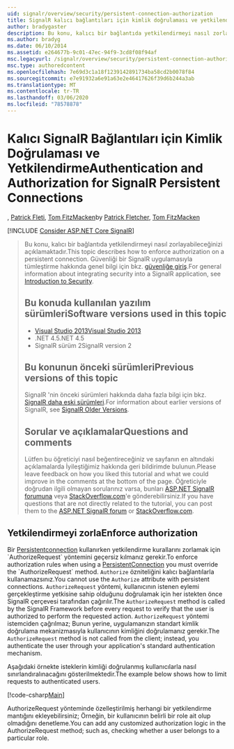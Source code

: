 ```yaml
---
uid: signalr/overview/security/persistent-connection-authorization
title: SignalR kalıcı bağlantıları için kimlik doğrulaması ve yetkilendirme | Microsoft Docs
author: bradygaster
description: Bu konu, kalıcı bir bağlantıda yetkilendirmeyi nasıl zorlayabileceğinizi açıklamaktadır. Güvenliği bir SignalR uygulamasıyla tümleştirme hakkında genel bilgi için,...
ms.author: bradyg
ms.date: 06/10/2014
ms.assetid: e264677b-9c01-47ec-94f9-3cd8f08f94af
msc.legacyurl: /signalr/overview/security/persistent-connection-authorization
msc.type: authoredcontent
ms.openlocfilehash: 7e69d3c1a18f1239142891734ba58cd2b0078f84
ms.sourcegitcommit: e7e91932a6e91a63e2e46417626f39d6b244a3ab
ms.translationtype: MT
ms.contentlocale: tr-TR
ms.lasthandoff: 03/06/2020
ms.locfileid: "78578878"
---
```

# <a name="authentication-and-authorization-for-signalr-persistent-connections"></a><span data-ttu-id="72e40-104">Kalıcı SignalR Bağlantıları için Kimlik Doğrulaması ve Yetkilendirme</span><span class="sxs-lookup"><span data-stu-id="72e40-104">Authentication and Authorization for SignalR Persistent Connections</span></span>

<span data-ttu-id="72e40-105">, [Patrick Fleti](https://github.com/pfletcher), [Tom FitzMacken](https://github.com/tfitzmac)</span><span class="sxs-lookup"><span data-stu-id="72e40-105">by [Patrick Fletcher](https://github.com/pfletcher), [Tom FitzMacken](https://github.com/tfitzmac)</span></span>

[!INCLUDE [Consider ASP.NET Core SignalR](~/includes/signalr/signalr-version-disambiguation.md)]

> <span data-ttu-id="72e40-106">Bu konu, kalıcı bir bağlantıda yetkilendirmeyi nasıl zorlayabileceğinizi açıklamaktadır.</span><span class="sxs-lookup"><span data-stu-id="72e40-106">This topic describes how to enforce authorization on a persistent connection.</span></span> <span data-ttu-id="72e40-107">Güvenliği bir SignalR uygulamasıyla tümleştirme hakkında genel bilgi için bkz. [güvenliğe giriş](introduction-to-security.md).</span><span class="sxs-lookup"><span data-stu-id="72e40-107">For general information about integrating security into a SignalR application, see [Introduction to Security](introduction-to-security.md).</span></span>
>
> ## <a name="software-versions-used-in-this-topic"></a><span data-ttu-id="72e40-108">Bu konuda kullanılan yazılım sürümleri</span><span class="sxs-lookup"><span data-stu-id="72e40-108">Software versions used in this topic</span></span>
>
>
> - [<span data-ttu-id="72e40-109">Visual Studio 2013</span><span class="sxs-lookup"><span data-stu-id="72e40-109">Visual Studio 2013</span></span>](https://my.visualstudio.com/Downloads?q=visual%20studio%202013)
> - <span data-ttu-id="72e40-110">.NET 4.5</span><span class="sxs-lookup"><span data-stu-id="72e40-110">.NET 4.5</span></span>
> - <span data-ttu-id="72e40-111">SignalR sürüm 2</span><span class="sxs-lookup"><span data-stu-id="72e40-111">SignalR version 2</span></span>
>
>
>
> ## <a name="previous-versions-of-this-topic"></a><span data-ttu-id="72e40-112">Bu konunun önceki sürümleri</span><span class="sxs-lookup"><span data-stu-id="72e40-112">Previous versions of this topic</span></span>
>
> <span data-ttu-id="72e40-113">SignalR 'nin önceki sürümleri hakkında daha fazla bilgi için bkz. [SignalR daha eski sürümleri](../older-versions/index.md).</span><span class="sxs-lookup"><span data-stu-id="72e40-113">For information about earlier versions of SignalR, see [SignalR Older Versions](../older-versions/index.md).</span></span>
>
> ## <a name="questions-and-comments"></a><span data-ttu-id="72e40-114">Sorular ve açıklamalar</span><span class="sxs-lookup"><span data-stu-id="72e40-114">Questions and comments</span></span>
>
> <span data-ttu-id="72e40-115">Lütfen bu öğreticiyi nasıl beğentireceğiniz ve sayfanın en altındaki açıklamalarda İyileştiğimiz hakkında geri bildirimde bulunun.</span><span class="sxs-lookup"><span data-stu-id="72e40-115">Please leave feedback on how you liked this tutorial and what we could improve in the comments at the bottom of the page.</span></span> <span data-ttu-id="72e40-116">Öğreticiyle doğrudan ilgili olmayan sorularınız varsa, bunları [ASP.NET SignalR forumuna](https://forums.asp.net/1254.aspx/1?ASP+NET+SignalR) veya [StackOverflow.com](http://stackoverflow.com/)'e gönderebilirsiniz.</span><span class="sxs-lookup"><span data-stu-id="72e40-116">If you have questions that are not directly related to the tutorial, you can post them to the [ASP.NET SignalR forum](https://forums.asp.net/1254.aspx/1?ASP+NET+SignalR) or [StackOverflow.com](http://stackoverflow.com/).</span></span>

## <a name="enforce-authorization"></a><span data-ttu-id="72e40-117">Yetkilendirmeyi zorla</span><span class="sxs-lookup"><span data-stu-id="72e40-117">Enforce authorization</span></span>

<span data-ttu-id="72e40-118">Bir [Persistentconnection](https://msdn.microsoft.com/library/microsoft.aspnet.signalr.persistentconnection(v=vs.111).aspx) kullanırken yetkilendirme kurallarını zorlamak için `AuthorizeRequest` yöntemini geçersiz kılmanız gerekir.</span><span class="sxs-lookup"><span data-stu-id="72e40-118">To enforce authorization rules when using a [PersistentConnection](https://msdn.microsoft.com/library/microsoft.aspnet.signalr.persistentconnection(v=vs.111).aspx) you must override the `AuthorizeRequest` method.</span></span> <span data-ttu-id="72e40-119">`Authorize` özniteliğini kalıcı bağlantılarla kullanamazsınız.</span><span class="sxs-lookup"><span data-stu-id="72e40-119">You cannot use the `Authorize` attribute with persistent connections.</span></span> <span data-ttu-id="72e40-120">`AuthorizeRequest` yöntemi, kullanıcının istenen eylemi gerçekleştirme yetkisine sahip olduğunu doğrulamak için her istekten önce SignalR çerçevesi tarafından çağırılır.</span><span class="sxs-lookup"><span data-stu-id="72e40-120">The `AuthorizeRequest` method is called by the SignalR Framework before every request to verify that the user is authorized to perform the requested action.</span></span> <span data-ttu-id="72e40-121">`AuthorizeRequest` yöntemi istemciden çağrılmaz; Bunun yerine, uygulamanızın standart kimlik doğrulama mekanizmasıyla kullanıcının kimliğini doğrulamanız gerekir.</span><span class="sxs-lookup"><span data-stu-id="72e40-121">The `AuthorizeRequest` method is not called from the client; instead, you authenticate the user through your application's standard authentication mechanism.</span></span>

<span data-ttu-id="72e40-122">Aşağıdaki örnekte isteklerin kimliği doğrulanmış kullanıcılarla nasıl sınırlandıralınacağını gösterilmektedir.</span><span class="sxs-lookup"><span data-stu-id="72e40-122">The example below shows how to limit requests to authenticated users.</span></span>

[!code-csharp[Main](persistent-connection-authorization/samples/sample1.cs)]

<span data-ttu-id="72e40-123">AuthorizeRequest yönteminde özelleştirilmiş herhangi bir yetkilendirme mantığını ekleyebilirsiniz; Örneğin, bir kullanıcının belirli bir role ait olup olmadığını denetleme.</span><span class="sxs-lookup"><span data-stu-id="72e40-123">You can add any customized authorization logic in the AuthorizeRequest method; such as, checking whether a user belongs to a particular role.</span></span>
